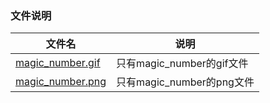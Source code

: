 ### 文件说明

| 文件名                                                       | 说明                      |
| ------------------------------------------------------------ | ------------------------- |
| [magic_number.gif](https://github.com/wushengzc/littleTools/blob/main/文件上传/magic_number.gif) | 只有magic_number的gif文件 |
| [magic_number.png](https://github.com/wushengzc/littleTools/blob/main/文件上传/magic_number.png) | 只有magic_number的png文件 |

